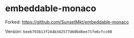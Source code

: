 # embeddable-monaco

Forked: <https://github.com/SunsetMkt/embeddable-monaco>

Version: `beeb793b13f244b342577460b46ee71fe6cfcc00`
